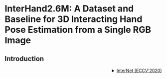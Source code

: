 # InterHand2.6M: A Dataset and Baseline for 3D Interacting Hand Pose Estimation from a Single RGB Image

## Introduction

<!-- [ALGORITHM] -->

<details>
<summary align="right"><a href="https://link.springer.com/content/pdf/10.1007/978-3-030-58565-5_33.pdf">InterNet (ECCV'2020)</a></summary>

```bibtex
@InProceedings{Moon_2020_ECCV_InterHand2.6M,
author = {Moon, Gyeongsik and Yu, Shoou-I and Wen, He and Shiratori, Takaaki and Lee, Kyoung Mu},
title = {InterHand2.6M: A Dataset and Baseline for 3D Interacting Hand Pose Estimation from a Single RGB Image},
booktitle = {European Conference on Computer Vision (ECCV)},
year = {2020}
}
```

</details>
